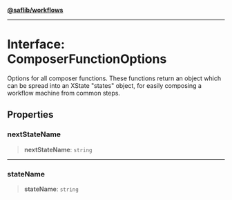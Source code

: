 [**@saflib/workflows**](../index.md)

***

# Interface: ComposerFunctionOptions

Options for all composer functions. These functions return
an object which can be spread into an XState "states" object,
for easily composing a workflow machine from common steps.

## Properties

### nextStateName

> **nextStateName**: `string`

***

### stateName

> **stateName**: `string`
